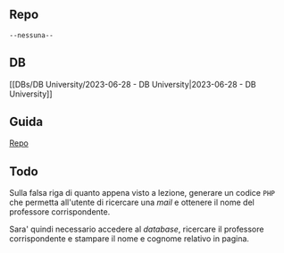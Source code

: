 ## Repo
`--nessuna--`

## DB
[[DBs/DB University/2023-06-28 - DB University|2023-06-28 - DB University]]

## Guida
[Repo](https://github.com/Guybrush3791/bool-97-db-mysqli)

## Todo
Sulla falsa riga di quanto appena visto a lezione, generare un codice `PHP` che permetta all'utente di ricercare una *mail* e ottenere il nome del professore corrispondente.

Sara' quindi necessario accedere al *database*, ricercare il professore corrispondente e stampare il nome e cognome relativo in pagina.